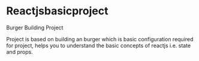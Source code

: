 # Reactjsbasicproject
Burger Building Project

Project is based on building an burger which is basic configuration required for project, helps you to understand the basic concepts of reactjs i.e. state and props.

